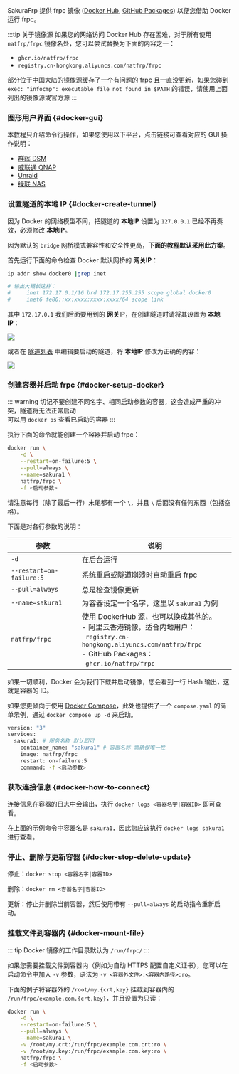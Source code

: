 <!-- markdownlint-disable MD041 -->

SakuraFrp 提供 frpc 镜像 ([Docker Hub](https://hub.docker.com/r/natfrp/frpc), [GitHub Packages](https://github.com/orgs/natfrp/packages/container/package/frpc)) 以便您借助 Docker 运行 frpc。

:::tip 关于镜像源
如果您的网络访问 Docker Hub 存在困难，对于所有使用 `natfrp/frpc` 镜像名处，您可以尝试替换为下面的内容之一：

- `ghcr.io/natfrp/frpc`
- `registry.cn-hongkong.aliyuncs.com/natfrp/frpc`

部分位于中国大陆的镜像源缓存了一个有问题的 frpc 且一直没更新，如果您碰到 `exec: "infocmp": executable file not found in $PATH` 的错误，请使用上面列出的镜像源或官方源
:::

### 图形用户界面 {#docker-gui}

本教程只介绍命令行操作，如果您使用以下平台，点击链接可查看对应的 GUI 操作说明：

- [群晖 DSM](/app/synology.md)
- [威联通 QNAP](/app/qnap.md)
- [Unraid](/app/unraid)
- [绿联 NAS](/app/ugreen.md)

### 设置隧道的本地 IP {#docker-create-tunnel}

因为 Docker 的网络模型不同，把隧道的 **本地IP** 设置为 `127.0.0.1` 已经不再奏效，必须修改 **本地IP**。

因为默认的 `bridge` 网桥模式兼容性和安全性更高，**下面的教程默认采用此方案**。

首先运行下面的命令检查 Docker 默认网桥的 **网关IP**：

```bash
ip addr show docker0 |grep inet

# 输出大概长这样：
#     inet 172.17.0.1/16 brd 172.17.255.255 scope global docker0
#     inet6 fe80::xx:xxxx:xxxx:xxxx/64 scope link
```

其中 `172.17.0.1` 我们后面要用到的 **网关IP**，在创建隧道时请将其设置为 **本地IP**：

![](../_images/docker-tunnel-new.png)

或者在 [隧道列表](https://www.natfrp.com/tunnel/) 中编辑要启动的隧道，将 **本地IP** 修改为正确的内容：

![](../_images/docker-tunnel-mod.png)

### 创建容器并启动 frpc {#docker-setup-docker}

::: warning
切记不要创建不同名字、相同启动参数的容器，这会造成严重的冲突，隧道将无法正常启动  
可以用 `docker ps` 查看已启动的容器
:::

执行下面的命令就能创建一个容器并启动 frpc：

```bash
docker run \
    -d \
    --restart=on-failure:5 \
    --pull=always \
    --name=sakura1 \
    natfrp/frpc \
    -f <启动参数>
```

请注意每行（除了最后一行）末尾都有一个 `\`，并且 `\` 后面没有任何东西（包括空格）。

下面是对各行参数的说明：

| 参数 | 说明 |
| --- | --- |
| `-d` | 在后台运行 |
| `--restart=on-failure:5` | 系统重启或隧道崩溃时自动重启 frpc |
| `--pull=always` | 总是检查镜像更新 |
| `--name=sakura1` | 为容器设定一个名字，这里以 `sakura1` 为例 |
| `natfrp/frpc` | 使用 DockerHub 源，也可以换成其他的。<br>- 阿里云香港镜像，适合内地用户：<br>&nbsp;&nbsp;`registry.cn-hongkong.aliyuncs.com/natfrp/frpc`<br>- GitHub Packages：<br>&nbsp;&nbsp;`ghcr.io/natfrp/frpc` |

如果一切顺利，Docker 会为我们下载并启动镜像，您会看到一行 Hash 输出，这就是容器的 ID。

如果您更倾向于使用 [Docker Compose](https://docs.docker.com/compose/)，此处也提供了一个 `compose.yaml` 的简单示例，通过 `docker compose up -d` 来启动。

```bash
version: "3"
services:
  sakura1: # 服务名称 默认即可
    container_name: "sakura1" # 容器名称 需确保唯一性
    image: natfrp/frpc
    restart: on-failure:5
    command: -f <启动参数>
```

### 获取连接信息 {#docker-how-to-connect}

连接信息在容器的日志中会输出，执行 `docker logs <容器名字|容器ID>` 即可查看。

在上面的示例命令中容器名是 `sakura1`，因此您应该执行 `docker logs sakura1` 进行查看。

### 停止、删除与更新容器 {#docker-stop-delete-update}

停止：`docker stop <容器名字|容器ID>`

删除：`docker rm <容器名字|容器ID>`

更新：停止并删除当前容器，然后使用带有 `--pull=always` 的启动指令重新启动。

### 挂载文件到容器内 {#docker-mount-file}

::: tip
Docker 镜像的工作目录默认为 `/run/frpc/`
:::

如果您需要挂载文件到容器内（例如为自动 HTTPS 配置自定义证书），您可以在启动命令中加入 `-v` 参数，语法为 `-v <容器外文件>:<容器内路径>:ro`。

下面的例子将容器外的 `/root/my.{crt,key}` 挂载到容器内的 `/run/frpc/example.com.{crt,key}`，并且设置为只读：

```bash
docker run \
    -d \
    --restart=on-failure:5 \
    --pull=always \
    --name=sakura1 \
    -v /root/my.crt:/run/frpc/example.com.crt:ro \
    -v /root/my.key:/run/frpc/example.com.key:ro \
    natfrp/frpc \
    -f <启动参数>
```

